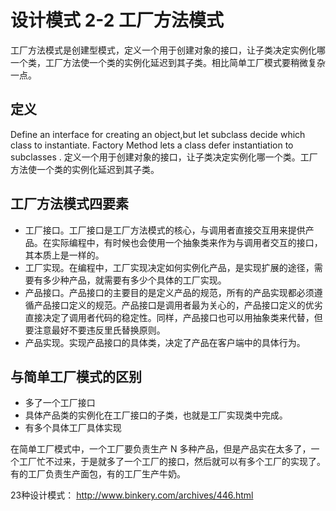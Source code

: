 # 设计模式 2-2 工厂方法模式

工厂方法模式是创建型模式，定义一个用于创建对象的接口，让子类决定实例化哪一个类，工厂方法使一个类的实例化延迟到其子类。相比简单工厂模式要稍微复杂一点。


## 定义

Define an interface for creating an object,but let subclass decide which class to instantiate. Factory Method lets a class defer instantiation to subclasses .
定义一个用于创建对象的接口，让子类决定实例化哪一个类。工厂方法使一个类的实例化延迟到其子类。

## 工厂方法模式四要素

 - 工厂接口。工厂接口是工厂方法模式的核心，与调用者直接交互用来提供产品。在实际编程中，有时候也会使用一个抽象类来作为与调用者交互的接口，其本质上是一样的。
 - 工厂实现。在编程中，工厂实现决定如何实例化产品，是实现扩展的途径，需要有多少种产品，就需要有多少个具体的工厂实现。
 - 产品接口。产品接口的主要目的是定义产品的规范，所有的产品实现都必须遵循产品接口定义的规范。产品接口是调用者最为关心的，产品接口定义的优劣直接决定了调用者代码的稳定性。同样，产品接口也可以用抽象类来代替，但要注意最好不要违反里氏替换原则。
 - 产品实现。实现产品接口的具体类，决定了产品在客户端中的具体行为。

## 与简单工厂模式的区别
 - 多了一个工厂接口
 - 具体产品类的实例化在工厂接口的子类，也就是工厂实现类中完成。
 - 有多个具体工厂具体实现

在简单工厂模式中，一个工厂要负责生产 N 多种产品，但是产品实在太多了，一个工厂忙不过来，于是就多了一个工厂的接口，然后就可以有多个工厂的实现了。有的工厂负责生产面包，有的工厂生产牛奶。

23种设计模式：
<http://www.binkery.com/archives/446.html>

